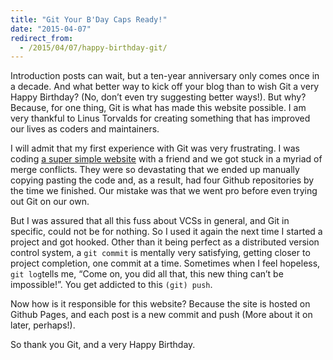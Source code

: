 ```yaml
---
title: "Git Your B'Day Caps Ready!"
date: "2015-04-07"
redirect_from:
  - /2015/04/07/happy-birthday-git/
---
```


Introduction posts can wait, but a ten-year anniversary only comes once in a decade. And what better way to kick off your blog than to wish Git a very Happy Birthday? (No, don’t even try suggesting better ways!). But why? Because, for one thing, Git is what has made this website possible. I am very thankful to Linus Torvalds for creating something that has improved our lives as coders and maintainers.

I will admit that my first experience with Git was very frustrating. I was coding [a super simple website](http://www.supplyzone.in/) with a friend and we got stuck in a myriad of merge conflicts. They were so devastating that we ended up manually copying pasting the code and, as a result, had four Github repositories by the time we finished. Our mistake was that we went pro before even trying out Git on our own.

But I was assured that all this fuss about VCSs in general, and Git in specific, could not be for nothing. So I used it again the next time I started a project and got hooked. Other than it being perfect as a distributed version control system, a `git commit` is mentally very satisfying, getting closer to project completion, one commit at a time. Sometimes when I feel hopeless, `git log`​ tells me, “Come on, you did all that, this new thing can’t be impossible!”. You get addicted to this `(git) push`.

Now how is it responsible for this website? Because the site is hosted on Github Pages, and each post is a new commit and push (More about it on later, perhaps!).

So thank you Git, and a very Happy Birthday.
